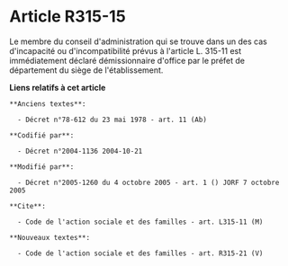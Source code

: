 # Article R315-15

Le membre du conseil d'administration qui se trouve dans un des cas d'incapacité ou d'incompatibilité prévus à l'article L.
315-11 est immédiatement déclaré démissionnaire d'office par le préfet de département du siège de l'établissement.

**Liens relatifs à cet article**

	**Anciens textes**:

	  - Décret n°78-612 du 23 mai 1978 - art. 11 (Ab)

	**Codifié par**:

	  - Décret n°2004-1136 2004-10-21

	**Modifié par**:

	  - Décret n°2005-1260 du 4 octobre 2005 - art. 1 () JORF 7 octobre 2005

	**Cite**:

	  - Code de l'action sociale et des familles - art. L315-11 (M)

	**Nouveaux textes**:

	  - Code de l'action sociale et des familles - art. R315-21 (V)
